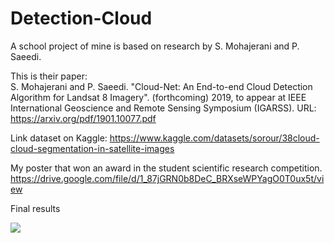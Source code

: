 # Detection-Cloud 
A school project of mine is based on research by S. Mohajerani and P. Saeedi. 

This is their paper:  
S. Mohajerani and P. Saeedi. "Cloud-Net: An End-to-end Cloud Detection Algorithm for Landsat 8 Imagery". (forthcoming) 2019, to appear at IEEE International Geoscience and Remote Sensing Symposium (IGARSS). URL: https://arxiv.org/pdf/1901.10077.pdf

Link dataset on Kaggle: https://www.kaggle.com/datasets/sorour/38cloud-cloud-segmentation-in-satellite-images 

My poster that won an award in the student scientific research competition. 
https://drive.google.com/file/d/1_87jGRN0b8DeC_BRXseWPYagO0T0ux5t/view

Final results 

<img src="(https://github.com/Tiendung512/Detection-Cloud/blob/main/final_results.png)">
